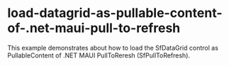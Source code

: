 # load-datagrid-as-pullable-content-of-.net-maui-pull-to-refresh
This example demonstrates about how to load the SfDataGrid control as PullableContent of .NET MAUI PullToReresh (SfPullToRefresh).
